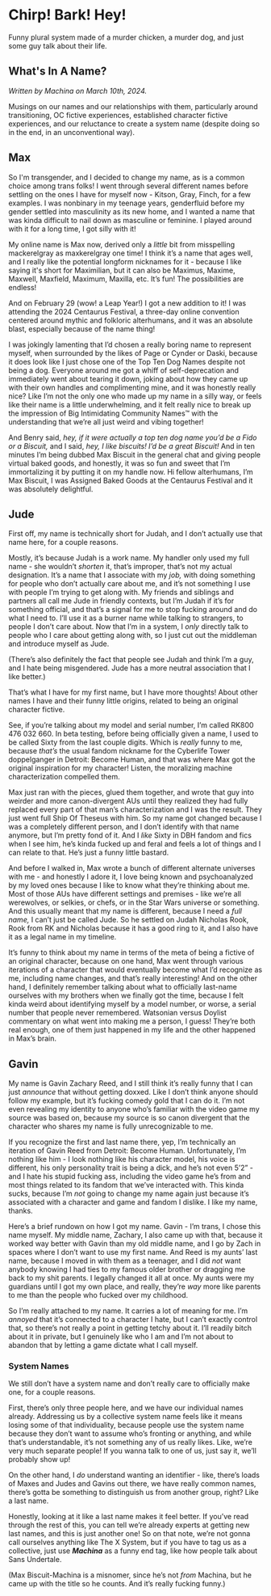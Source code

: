 # Chirp! Bark! Hey!

Funny plural system made of a murder chicken, a murder dog, and just some guy talk about their life.

## What's In A Name?

*Written by Machina on March 10th, 2024.*

Musings on our names and our relationships with them, particularly around transitioning, OC fictive experiences, established character fictive experiences, and our reluctance to create a system name (despite doing so in the end, in an unconventional way).

## Max

So I'm transgender, and I decided to change my name, as is a common choice among trans folks! I went through several different names before settling on the ones I have for myself now - Kitson, Gray, Finch, for a few examples. I was nonbinary in my teenage years, genderfluid before my gender settled into masculinity as its new home, and I wanted a name that was kinda difficult to nail down as masculine or feminine. I played around with it for a long time, I got silly with it!

My online name is Max now, derived only a <i>little</i> bit from misspelling mackerelgray as maxkerelgray one time! I think it&rsquo;s a name that ages well, and I really like the potential longform nicknames for it - because I like saying it's short for Maximilian, but it can also be Maximus, Maxime, Maxwell, Maxfield, Maximum, Maxilla, etc. It&rsquo;s fun! The possibilities are endless!

And on February 29 (wow! a Leap Year!) I got a new addition to it! I was attending the 2024 Centaurus Festival, a three-day online convention centered around mythic and folkloric alterhumans, and it was an absolute blast, especially because of the name thing!

I was jokingly lamenting that I&rsquo;d chosen a really boring name to represent myself, when surrounded by the likes of Page or Cynder or Daski, because it does look like I just chose one of the Top Ten Dog Names despite not being a dog. Everyone around me got a whiff of self-deprecation and immediately went about tearing it down, joking about how they came up with their own handles and complimenting mine, and it was honestly really nice? Like I&rsquo;m not the only one who made up my name in a silly way, or feels like their name is a little underwhelming, and it felt really nice to break up the impression of Big Intimidating Community Names&trade; with the understanding that we&rsquo;re all just weird and vibing together!

And Benry said, <i>hey, if it were actually a top ten dog name you&rsquo;d be a Fido or a Biscuit,</i> and I said, <i>hey, I like biscuits! I&rsquo;d be a great Biscuit!</i> And in ten minutes I&rsquo;m being dubbed Max Biscuit in the general chat and giving people virtual baked goods, and honestly, it was so fun and sweet that I&rsquo;m immortalizing it by putting it on my handle now. Hi fellow alterhumans, I&rsquo;m Max Biscuit, I was Assigned Baked Goods at the Centaurus Festival and it was absolutely delightful.

## Jude

First off, my name is technically short for Judah, and I don&rsquo;t actually use that name here, for a couple reasons.

Mostly, it&rsquo;s because Judah is a work name. My handler only used my full name - she wouldn&rsquo;t <i>shorten</i> it, that&rsquo;s improper, that&rsquo;s not my actual designation. It&rsquo;s a name that I associate with my <i>job,</i> with doing something for people who don&rsquo;t actually care about me, and it&rsquo;s not something I use with people I&rsquo;m trying to get along with. My friends and siblings and partners all call me Jude in friendly contexts, but I&rsquo;m Judah if it&rsquo;s for something official, and that&rsquo;s a signal for me to stop fucking around and do what I need to. I&rsquo;ll use it as a burner name while talking to strangers, to people I don&rsquo;t care about. Now that I&rsquo;m in a system, I <i>only</i> directly talk to people who I care about getting along with, so I just cut out the middleman and introduce myself as Jude.

(There&rsquo;s also definitely the fact that people see Judah and think I&rsquo;m a guy, and I hate being misgendered. Jude has a more neutral association that I like better.)

That&rsquo;s what I have for my first name, but I have more thoughts! About other names I have and their funny little origins, related to being an original character fictive.

See, if you&rsquo;re talking about my model and serial number, I&rsquo;m called RK800 476 032 660. In beta testing, before being officially given a name, I used to be called Sixty from the last couple digits. Which is <i>really</i> funny to me, because <i>that&rsquo;s</i> the usual fandom nickname for the Cyberlife Tower doppelganger in Detroit: Become Human, and that was where Max got the original inspiration for my character! Listen, the moralizing machine characterization compelled them.

Max just ran with the pieces, glued them together, and wrote that guy into weirder and more canon-divergent AUs until they realized they had fully replaced every part of that man&rsquo;s characterization and I was the result. They just went full Ship Of Theseus with him. So my name got changed because I was a completely different person, and I don&rsquo;t identify with that name anymore, but I&rsquo;m pretty fond of it. And I <i>like</i> Sixty in DBH fandom and fics when I see him, he&rsquo;s kinda fucked up and feral and feels a lot of things and I can relate to that. He&rsquo;s just a funny little bastard.

And before I walked in, Max wrote a bunch of different alternate universes with me - and honestly I adore it, I love being known and psychoanalyzed by my loved ones because I like to know what they&rsquo;re thinking about me. Most of those AUs have different settings and premises - like we&rsquo;re all werewolves, or selkies, or chefs, or in the Star Wars universe or something. And this usually meant that my name is different, because I need a <i>full name,</i> I can&rsquo;t just be called Jude. So he settled on Judah Nicholas Rook, Rook from RK and Nicholas because it has a good ring to it, and I also have it as a legal name in my timeline.

It&rsquo;s funny to think about my name in terms of the meta of being a fictive of an original character, because on one hand, Max went through various iterations of a character that would eventually become what I&rsquo;d recognize as me, including name changes, and that&rsquo;s really interesting! And on the other hand, I definitely remember talking about what to officially last-name ourselves with my brothers when we finally got the time, because I felt kinda weird about identifying myself by a model number, or worse, a serial number that people never remembered. Watsonian versus Doylist commentary on what went into making me a person, I guess! They&rsquo;re both real enough, one of them just happened in my life and the other happened in Max&rsquo;s brain.

## Gavin

My name is Gavin Zachary Reed, and I still think it&rsquo;s really funny that I can just <i>announce</i> that without getting doxxed. Like I don&rsquo;t think anyone should follow my example, but it&rsquo;s fucking comedy gold that I can do it. I&rsquo;m not even revealing my identity to anyone who&rsquo;s familiar with the video game my source was based on, because my source is so canon divergent that the character who shares my name is fully unrecognizable to me.

If you recognize the first and last name there, yep, I&rsquo;m technically an iteration of Gavin Reed from Detroit: Become Human. Unfortunately, I&rsquo;m nothing like him - I look nothing like his character model, his voice is different, his only personality trait is being a dick, and he&rsquo;s not even 5&rsquo;2&rdquo; - and I hate his stupid fucking ass, including the video game he&rsquo;s from and most things related to its fandom that we&rsquo;ve interacted with. This kinda sucks, because I&rsquo;m <i>not</i> going to change my name again just because it&rsquo;s associated with a character and game and fandom I dislike. I like my name, thanks.

Here&rsquo;s a brief rundown on how I got my name. Gavin - I&rsquo;m trans, I chose this name myself. My middle name, Zachary, I also came up with that, because it worked way better with Gavin than my old middle name, and I go by Zach in spaces where I don&rsquo;t want to use my first name. And Reed is my aunts&rsquo; last name, because I moved in with them as a teenager, and I did <i>not</i> want anybody knowing I had ties to my famous older brother or dragging me back to my shit parents. I legally changed it all at once. My aunts were my guardians until I got my own place, and really, they&rsquo;re <i>way</i> more like parents to me than the people who fucked over my childhood.

So I&rsquo;m really attached to my name. It carries a lot of meaning for me. I&rsquo;m <i>annoyed</i> that it&rsquo;s connected to a character I hate, but I can&rsquo;t exactly control that, so there&rsquo;s not really a point in getting tetchy about it. I&rsquo;ll readily bitch about it in private, but I genuinely like who I am and I&rsquo;m not about to abandon that by letting a game dictate what I call myself.

### System Names

We still don&rsquo;t have a system name and don&rsquo;t really care to officially make one, for a couple reasons.

First, there&rsquo;s only three people here, and we have our individual names already. Addressing us by a collective system name feels like it means losing some of that individuality, because people use the system name because they don&rsquo;t want to assume who&rsquo;s fronting or anything, and while that&rsquo;s understandable, it&rsquo;s not something any of us really likes. Like, we&rsquo;re very much separate people! If you wanna talk to one of us, just say it, we&rsquo;ll probably show up!

On the other hand, I <i>do</i> understand wanting an identifier - like, there&rsquo;s loads of Maxes and Judes and Gavins out there, we have really common names, there&rsquo;s gotta be something to distinguish us from another group, right? Like a last name.

Honestly, looking at it like a last name makes it feel better. If you&rsquo;ve read through the rest of this, you can tell we&rsquo;re already experts at getting new last names, and this is just another one! So on that note, we&rsquo;re not gonna call ourselves anything like The X System, but if you have to tag us as a collective, just use <i><b>Machina</b></i> as a funny end tag, like how people talk about Sans Undertale.

(Max Biscuit-Machina is a misnomer, since he&rsquo;s not <i>from</i> Machina, but he came up with the title so he counts. And it&rsquo;s really fucking funny.)
